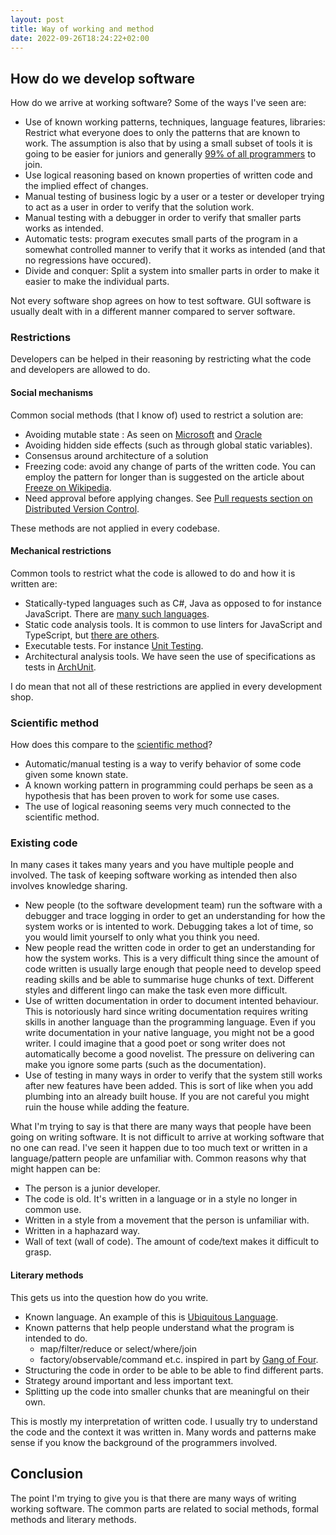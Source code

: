 ```yaml
---
layout: post
title: Way of working and method
date: 2022-09-26T18:24:22+02:00
---
```


## How do we develop software

How do we arrive at working software? Some of the ways I've seen are:

- Use of known working patterns, techniques, language features, libraries: Restrict what everyone does to only the patterns that are known to work. The assumption is also that by using a small subset of tools it is going to be easier for juniors and generally [99% of all programmers](https://www.hanselman.com/blog/dark-matter-developers-the-unseen-99) to join.
- Use logical reasoning based on known properties of written code and the implied effect of changes.
- Manual testing of business logic by a user or a tester or developer trying to act as a user in order to verify that the solution work.
- Manual testing with a debugger in order to verify that smaller parts works as intended.
- Automatic tests: program executes small parts of the program in a somewhat controlled manner to verify that it works as intended (and that no regressions have occured).
- Divide and conquer: Split a system into smaller parts in order to make it easier to make the individual parts.

Not every software shop agrees on how to test software. GUI software is usually dealt with in a different manner compared to server software.

### Restrictions

Developers can be helped in their reasoning by restricting what the code and developers are allowed to do.

#### Social mechanisms

Common social methods (that I know of) used to restrict a solution are:

- Avoiding mutable state : As seen on [Microsoft](https://learn.microsoft.com/en-us/dotnet/csharp/write-safe-efficient-code) and [Oracle](https://blogs.oracle.com/javamagazine/post/java-immutable-objects-strings-date-time-records)
- Avoiding hidden side effects (such as through global static variables).
- Consensus around architecture of a solution
- Freezing code: avoid any change of parts of the written code. You can employ the pattern for longer than is suggested on the article about [Freeze on Wikipedia](https://en.wikipedia.org/wiki/Freeze_(software_engineering)).
- Need approval before applying changes. See [Pull requests section on Distributed Version Control](https://en.wikipedia.org/wiki/Distributed_version_control).

These methods are not applied in every codebase.

#### Mechanical restrictions

Common tools to restrict what the code is allowed to do and how it is written are:

- Statically-typed languages such as C#, Java as opposed to for instance JavaScript. There are [many such languages](https://en.wikipedia.org/wiki/Category:Statically_typed_programming_languages).
- Static code analysis tools. It is common to use linters for JavaScript and TypeScript, but [there are others](https://en.wikipedia.org/wiki/List_of_tools_for_static_code_analysis).
- Executable tests. For instance [Unit Testing](https://en.wikipedia.org/wiki/Unit_testing).
- Architectural analysis tools. We have seen the use of specifications as tests in [ArchUnit](https://www.archunit.org).

I do mean that not all of these restrictions are applied in every development shop.

### Scientific method

How does this compare to the [scientific method](https://en.wikipedia.org/wiki/Scientific_method)?

- Automatic/manual testing is a way to verify behavior of some code given some known state.
- A known working pattern in programming could perhaps be seen as a hypothesis that has been proven to work for some use cases.
- The use of logical reasoning seems very much connected to the scientific method.

### Existing code

In many cases it takes many years and you have multiple people and involved. The task of keeping software working as intended then also involves knowledge sharing.

- New people (to the software development team) run the software with a debugger and trace logging in order to get an understanding for how the system works or is intented to work. Debugging takes a lot of time, so you would limit yourself to only what you think you need.
- New people read the written code in order to get an understanding for how the system works. This is a very difficult thing since the amount of code written is usually large enough that people need to develop speed reading skills and be able to summarise huge chunks of text. Different styles and different lingo can make the task even more difficult.
- Use of written documentation in order to document intented behaviour. This is notoriously hard since writing documentation requires writing skills in another language than the programming language. Even if you write documentation in your native language, you might not be a good writer. I could imagine that a good poet or song writer does not automatically become a good novelist. The pressure on delivering can make you ignore some parts (such as the documentation).
- Use of testing in many ways in order to verify that the system still works after new features have been added. This is sort of like when you add plumbing into an already built house. If you are not careful you might ruin the house while adding the feature.

What I'm trying to say is that there are many ways that people have been going on writing software.
It is not difficult to arrive at working software that no one can read. I've seen it happen due to too much text or written in a language/pattern people are unfamiliar with. Common reasons why that might happen can be:

- The person is a junior developer.
- The code is old. It's written in a language or in a style no longer in common use.
- Written in a style from a movement that the person is unfamiliar with.
- Written in a haphazard way.
- Wall of text (wall of code). The amount of code/text makes it difficult to grasp.

#### Literary methods

This gets us into the question how do you write.

- Known language. An example of this is [Ubiquitous Language](https://martinfowler.com/bliki/UbiquitousLanguage.html).
- Known patterns that help people understand what the program is intended to do.
  - map/filter/reduce or select/where/join
  - factory/observable/command et.c. inspired in part by [Gang of Four](https://martinfowler.com/bliki/GangOfFour.html).
- Structuring the code in order to be able to be able to find different parts.
- Strategy around important and less important text.
- Splitting up the code into smaller chunks that are meaningful on their own.

This is mostly my interpretation of written code. I usually try to understand the code and the context it was written in. Many words and patterns make sense if you know the background of the programmers involved.

## Conclusion

The point I'm trying to give you is that there are many ways of writing working software. The common parts are related to social methods, formal methods and literary methods.
